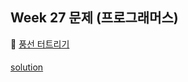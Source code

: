 ## Week 27 문제 (프로그래머스)

👀 [풍선 터트리기](https://programmers.co.kr/learn/courses/30/lessons/68646)
####
[solution](https://github.com/so-ohee/Algorithm/blob/main/src/me/algo/Programmers/level3/M_68646_%ED%92%8D%EC%84%A0%ED%84%B0%ED%8A%B8%EB%A6%AC%EA%B8%B0.java)
####
